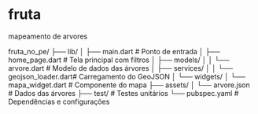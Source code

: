 # fruta
mapeamento de arvores


fruta_no_pe/
├── lib/
│   ├── main.dart              # Ponto de entrada
│   ├── home_page.dart         # Tela principal com filtros
│   ├── models/
│   │   └── arvore.dart        # Modelo de dados das árvores
│   ├── services/
│   │   └── geojson_loader.dart# Carregamento do GeoJSON
│   └── widgets/
│       └── mapa_widget.dart   # Componente do mapa
├── assets/
│   └── arvore.json            # Dados das árvores
├── test/                      # Testes unitários
└── pubspec.yaml               # Dependências e configurações
